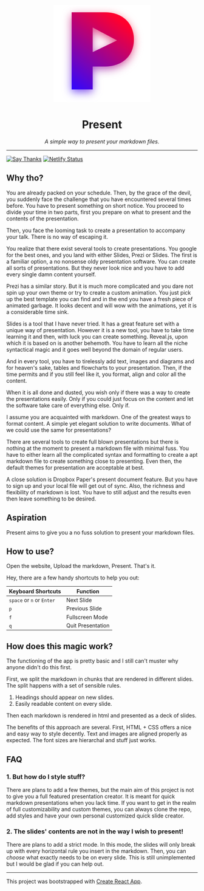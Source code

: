 <div align='center'>
    <img src='https://raw.githubusercontent.com/xypnox/present/master/public/icon.png?token=AF7KDSYRQ6OMSXPHW53VDOK5PM4FO' />
    <h1>
        Present
    </h1>
    <i>A simple way to present your markdown files.</i>
</div>

---

[![Say Thanks](https://img.shields.io/badge/Say-Thanks-blue.svg)](https://saythanks.io/to/xypnox) [![Netlify Status](https://api.netlify.com/api/v1/badges/8b60698e-7056-47cd-b700-826475de0d3c/deploy-status)](https://app.netlify.com/sites/xypradarsh/deploys)

## Why tho?

You are already packed on your schedule. Then, by the grace of the devil, you suddenly face the challenge that you have encountered several times before. You have to present something on short notice. You proceed to divide your time in two parts, first you prepare on what to present and the contents of the presentation.

Then, you face the looming task to create a presentation to accompany your talk. There is no way of escaping it.

You realize that there exist several tools to create presentations. You google for the best ones, and you land with either Slides, Prezi or Slides. The first is a familiar option, a no nonsense oldy presentation software. You can create all sorts of presentations. But they never look nice and you have to add every single damn content yourself.

Prezi has a similar story. But it is much more complicated and you dare not spin up your own theme or try to create a custom animation. You just pick up the best template you can find and in the end you have a fresh piece of animated garbage. It looks decent and will wow with the animations, yet it is a considerable time sink.

Slides is a tool that I have never tried. It has a great feature set with a unique way of presentation. However it is a new tool, you have to take time learning it and then, with luck you can create something. Reveal.js, upon which it is based on is another behemoth. You have to learn all the niche syntactical magic and it goes well beyond the domain of regular users.

And in every tool, you have to tirelessly add text, images and diagrams and for heaven's sake, tables and flowcharts to your presentation. Then, if the time permits and if you still feel like it, you format, align and color all the content.

When it is all done and dusted, you wish only if there was a way to create the presentations easily. Only if you could just focus on the content and let the software take care of everything else. Only if.

I assume you are acquainted with markdown. One of the greatest ways to format content. A simple yet elegant solution to write documents. What of we could use the same for presentations?

There are several tools to create full blown presentations but there is nothing at the moment to present a markdown file with minimal fuss. You have to either learn all the complicated syntax and formatting to create a apt markdown file to create something close to presenting. Even then, the default themes for presentation are acceptable at best.

A close solution is Dropbox Paper's present document feature. But you have to sign up and your local file will get out of sync. Also, the richness and flexibility of markdown is lost. You have to still adjust and the results even then leave something to be desired.

## Aspiration

Present aims to give you a no fuss solution to present your markdown files.

## How to use?

Open the website, Upload the markdown, Present. That's it.

Hey, there are a few handy shortcuts to help you out:

| Keyboard Shortcuts        | Function          |
| ------------------------- | ----------------- |
| `space` or `n` or `Enter` | Next Slide        |
| `p`                       | Previous Slide    |
| `f`                       | Fullscreen Mode   |
| `q`                       | Quit Presentation |

## How does this magic work?

The functioning of the app is pretty basic and I still can't muster why anyone didn't do this first.

First, we split the markdown in chunks that are rendered in different slides. The split happens with a set of sensible rules.

1. Headings should appear on new slides.
2. Easily readable content on every slide.

Then each markdown is rendered in html and presented as a deck of slides.

The benefits of this approach are several. First, HTML + CSS offers a nice and easy way to style decently. Text and images are aligned properly as expected. The font sizes are hierarchal and stuff just works.

## FAQ

### 1. But how do I style stuff?

There are plans to add a few themes, but the main aim of this project is not to give you a full featured presentation creator. It is meant for quick markdown presentations when you lack time. If you want to get in the realm of full customizability and custom themes, you can always clone the repo, add styles and have your own personal customized quick slide creator.

### 2. The slides' contents are not in the way I wish to present!

There are plans to add a strict mode. In this mode, the slides will only break up with every horizontal rule you insert in the markdown. Then, you can _choose_ what exactly needs to be on every slide. This is still unimplemented but I would be glad if you can help out.

---

This project was bootstrapped with [Create React App](https://github.com/facebook/create-react-app).
